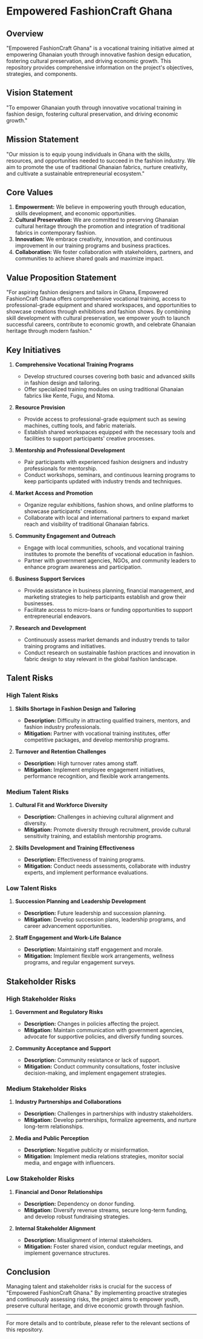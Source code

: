 # Empowered FashionCraft Ghana

## Overview

"Empowered FashionCraft Ghana" is a vocational training initiative aimed at empowering Ghanaian youth through innovative fashion design education, fostering cultural preservation, and driving economic growth. This repository provides comprehensive information on the project's objectives, strategies, and components.

## Vision Statement

"To empower Ghanaian youth through innovative vocational training in fashion design, fostering cultural preservation, and driving economic growth."

## Mission Statement

"Our mission is to equip young individuals in Ghana with the skills, resources, and opportunities needed to succeed in the fashion industry. We aim to promote the use of traditional Ghanaian fabrics, nurture creativity, and cultivate a sustainable entrepreneurial ecosystem."

## Core Values

1. **Empowerment:** We believe in empowering youth through education, skills development, and economic opportunities.
2. **Cultural Preservation:** We are committed to preserving Ghanaian cultural heritage through the promotion and integration of traditional fabrics in contemporary fashion.
3. **Innovation:** We embrace creativity, innovation, and continuous improvement in our training programs and business practices.
4. **Collaboration:** We foster collaboration with stakeholders, partners, and communities to achieve shared goals and maximize impact.

## Value Proposition Statement

"For aspiring fashion designers and tailors in Ghana, Empowered FashionCraft Ghana offers comprehensive vocational training, access to professional-grade equipment and shared workspaces, and opportunities to showcase creations through exhibitions and fashion shows. By combining skill development with cultural preservation, we empower youth to launch successful careers, contribute to economic growth, and celebrate Ghanaian heritage through modern fashion."

## Key Initiatives

1. **Comprehensive Vocational Training Programs**
   - Develop structured courses covering both basic and advanced skills in fashion design and tailoring.
   - Offer specialized training modules on using traditional Ghanaian fabrics like Kente, Fugu, and Ntoma.

2. **Resource Provision**
   - Provide access to professional-grade equipment such as sewing machines, cutting tools, and fabric materials.
   - Establish shared workspaces equipped with the necessary tools and facilities to support participants' creative processes.

3. **Mentorship and Professional Development**
   - Pair participants with experienced fashion designers and industry professionals for mentorship.
   - Conduct workshops, seminars, and continuous learning programs to keep participants updated with industry trends and techniques.

4. **Market Access and Promotion**
   - Organize regular exhibitions, fashion shows, and online platforms to showcase participants' creations.
   - Collaborate with local and international partners to expand market reach and visibility of traditional Ghanaian fabrics.

5. **Community Engagement and Outreach**
   - Engage with local communities, schools, and vocational training institutes to promote the benefits of vocational education in fashion.
   - Partner with government agencies, NGOs, and community leaders to enhance program awareness and participation.

6. **Business Support Services**
   - Provide assistance in business planning, financial management, and marketing strategies to help participants establish and grow their businesses.
   - Facilitate access to micro-loans or funding opportunities to support entrepreneurial endeavors.

7. **Research and Development**
   - Continuously assess market demands and industry trends to tailor training programs and initiatives.
   - Conduct research on sustainable fashion practices and innovation in fabric design to stay relevant in the global fashion landscape.

## Talent Risks

### High Talent Risks
1. **Skills Shortage in Fashion Design and Tailoring**
   - **Description:** Difficulty in attracting qualified trainers, mentors, and fashion industry professionals.
   - **Mitigation:** Partner with vocational training institutes, offer competitive packages, and develop mentorship programs.

2. **Turnover and Retention Challenges**
   - **Description:** High turnover rates among staff.
   - **Mitigation:** Implement employee engagement initiatives, performance recognition, and flexible work arrangements.

### Medium Talent Risks
1. **Cultural Fit and Workforce Diversity**
   - **Description:** Challenges in achieving cultural alignment and diversity.
   - **Mitigation:** Promote diversity through recruitment, provide cultural sensitivity training, and establish mentorship programs.

2. **Skills Development and Training Effectiveness**
   - **Description:** Effectiveness of training programs.
   - **Mitigation:** Conduct needs assessments, collaborate with industry experts, and implement performance evaluations.

### Low Talent Risks
1. **Succession Planning and Leadership Development**
   - **Description:** Future leadership and succession planning.
   - **Mitigation:** Develop succession plans, leadership programs, and career advancement opportunities.

2. **Staff Engagement and Work-Life Balance**
   - **Description:** Maintaining staff engagement and morale.
   - **Mitigation:** Implement flexible work arrangements, wellness programs, and regular engagement surveys.

## Stakeholder Risks

### High Stakeholder Risks
1. **Government and Regulatory Risks**
   - **Description:** Changes in policies affecting the project.
   - **Mitigation:** Maintain communication with government agencies, advocate for supportive policies, and diversify funding sources.

2. **Community Acceptance and Support**
   - **Description:** Community resistance or lack of support.
   - **Mitigation:** Conduct community consultations, foster inclusive decision-making, and implement engagement strategies.

### Medium Stakeholder Risks
1. **Industry Partnerships and Collaborations**
   - **Description:** Challenges in partnerships with industry stakeholders.
   - **Mitigation:** Develop partnerships, formalize agreements, and nurture long-term relationships.

2. **Media and Public Perception**
   - **Description:** Negative publicity or misinformation.
   - **Mitigation:** Implement media relations strategies, monitor social media, and engage with influencers.

### Low Stakeholder Risks
1. **Financial and Donor Relationships**
   - **Description:** Dependency on donor funding.
   - **Mitigation:** Diversify revenue streams, secure long-term funding, and develop robust fundraising strategies.

2. **Internal Stakeholder Alignment**
   - **Description:** Misalignment of internal stakeholders.
   - **Mitigation:** Foster shared vision, conduct regular meetings, and implement governance structures.

## Conclusion

Managing talent and stakeholder risks is crucial for the success of "Empowered FashionCraft Ghana." By implementing proactive strategies and continuously assessing risks, the project aims to empower youth, preserve cultural heritage, and drive economic growth through fashion.

---

For more details and to contribute, please refer to the relevant sections of this repository.

